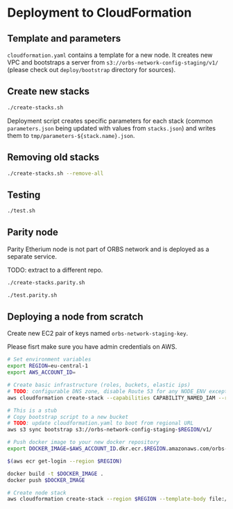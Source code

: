 # Deployment to CloudFormation

## Template and parameters

`cloudformation.yaml` contains a template for a new node. It creates new VPC and bootstraps a server from `s3://orbs-network-config-staging/v1/` (please check out `deploy/bootstrap` directory for sources).

## Create new stacks

```bash
./create-stacks.sh
```

Deployment script creates specific parameters for each stack (common `parameters.json` being updated with values from `stacks.json`) and writes them to `tmp/parameters-${stack.name}.json`.

## Removing old stacks

```bash
./create-stacks.sh --remove-all
```

## Testing

```bash
./test.sh
```

## Parity node

Parity Etherium node is not part of ORBS network and is deployed as a separate service.

TODO: extract to a different repo.

```bash
./create-stacks.parity.sh
```

```bash
./test.parity.sh
```

## Deploying a node from scratch

Create new EC2 pair of keys named `orbs-network-staging-key`.

Please fisrt make sure you have admin credentials on AWS.

```bash
# Set environment variables
export REGION=eu-central-1
export AWS_ACCOUNT_ID=
```

```bash
# Create basic infrastructure (roles, buckets, elastic ips)
# TODO: configurable DNS zone, disable Route 53 for any NODE_ENV except staging
aws cloudformation create-stack --capabilities CAPABILITY_NAMED_IAM --region $REGION --template-body file://`pwd`/basic-infrastructure.yaml --stack-name basic-infrastructure
```

```bash
# This is a stub
# Copy bootstrap script to a new bucket
# TODO: update cloudformation.yaml to boot from regional URL
aws s3 sync bootstrap s3://orbs-network-config-staging-$REGION/v1/
```

```bash
# Push docker image to your new docker repository
export DOCKER_IMAGE=$AWS_ACCOUNT_ID.dkr.ecr.$REGION.amazonaws.com/orbs-network-$REGION

$(aws ecr get-login --region $REGION)

docker build -t $DOCKER_IMAGE .
docker push $DOCKER_IMAGE
```

```bash
# Create node stack
aws cloudformation create-stack --region $REGION --template-body file://`pwd`/cloudformation.yaml --parameters "$(cat parameters.standalone.json)" --stack-name orbs-network-node
```
